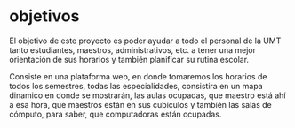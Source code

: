 # objetivos
El objetivo de este proyecto es poder ayudar a todo el personal de la UMT tanto estudiantes, maestros, administrativos, etc. a tener una mejor orientación de sus horarios y también planificar su rutina escolar.

Consiste en una plataforma web, en donde tomaremos los horarios de todos los semestres, todas las especialidades, consistira en un mapa dinamico en donde se mostrarán, las aulas ocupadas, que maestro está ahí a esa hora, que maestros están en sus cubículos y también las salas de cómputo, para saber, que computadoras están ocupadas.
